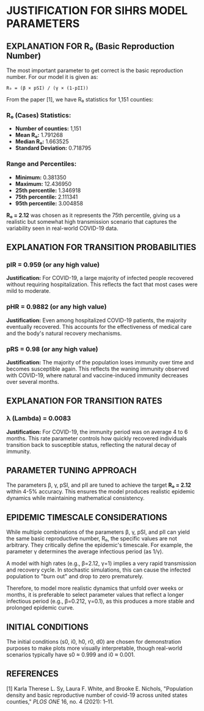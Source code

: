 # JUSTIFICATION FOR SIHRS MODEL PARAMETERS

## EXPLANATION FOR R₀ (Basic Reproduction Number)

The most important parameter to get correct is the basic reproduction number. For our model it is given as:

```
R₀ = (β × pSI) / (γ × (1-pII))
```

From the paper [1], we have R₀ statistics for 1,151 counties:

### R₀ (Cases) Statistics:
- **Number of counties:** 1,151
- **Mean R₀:** 1.791268
- **Median R₀:** 1.663525
- **Standard Deviation:** 0.718795

### Range and Percentiles:
- **Minimum:** 0.381350
- **Maximum:** 12.436950
- **25th percentile:** 1.346918
- **75th percentile:** 2.111341
- **95th percentile:** 3.004858

**R₀ = 2.12** was chosen as it represents the 75th percentile, giving us a realistic but somewhat high transmission scenario that captures the variability seen in real-world COVID-19 data.

## EXPLANATION FOR TRANSITION PROBABILITIES

### pIR = 0.959 (or any high value)
**Justification:** For COVID-19, a large majority of infected people recovered without requiring hospitalization. This reflects the fact that most cases were mild to moderate.

### pHR = 0.9882 (or any high value)
**Justification:** Even among hospitalized COVID-19 patients, the majority eventually recovered. This accounts for the effectiveness of medical care and the body's natural recovery mechanisms.

### pRS = 0.98 (or any high value)
**Justification:** The majority of the population loses immunity over time and becomes susceptible again. This reflects the waning immunity observed with COVID-19, where natural and vaccine-induced immunity decreases over several months.

## EXPLANATION FOR TRANSITION RATES

### λ (Lambda) = 0.0083
**Justification:** For COVID-19, the immunity period was on average 4 to 6 months. This rate parameter controls how quickly recovered individuals transition back to susceptible status, reflecting the natural decay of immunity.

## PARAMETER TUNING APPROACH

The parameters β, γ, pSI, and pII are tuned to achieve the target **R₀ = 2.12** within 4-5% accuracy. This ensures the model produces realistic epidemic dynamics while maintaining mathematical consistency.

## EPIDEMIC TIMESCALE CONSIDERATIONS

While multiple combinations of the parameters β, γ, pSI, and pII can yield the same basic reproductive number, R₀, the specific values are not arbitrary. They critically define the epidemic's timescale. For example, the parameter γ determines the average infectious period (as 1/γ).

A model with high rates (e.g., β=2.12, γ=1) implies a very rapid transmission and recovery cycle. In stochastic simulations, this can cause the infected population to "burn out" and drop to zero prematurely.

Therefore, to model more realistic dynamics that unfold over weeks or months, it is preferable to select parameter values that reflect a longer infectious period (e.g., β=0.212, γ=0.1), as this produces a more stable and prolonged epidemic curve.

## INITIAL CONDITIONS

The initial conditions (s0, i0, h0, r0, d0) are chosen for demonstration purposes to make plots more visually interpretable, though real-world scenarios typically have s0 ≈ 0.999 and i0 ≈ 0.001.

## REFERENCES

[1] Karla Therese L. Sy, Laura F. White, and Brooke E. Nichols, "Population density and basic reproductive number of covid-19 across united states counties," *PLOS ONE* 16, no. 4 (2021): 1–11.
